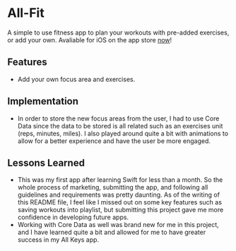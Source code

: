 # All-Fit

A simple to use fitness app to plan your workouts with pre-added exercises, or add your own. Avaliable for iOS on the app store [now](https://apps.apple.com/us/app/all-fit/id1549462820)!

## Features
- Add your own focus area and exercises. 

## Implementation
- In order to store the new focus areas from the user, I had to use Core Data since the data to be stored is all related such as an exercises unit (reps, minutes, miles). I also played around quite a bit with animations to allow for a better experience and have the user be more engaged.

## Lessons Learned
- This was my first app after learning Swift for less than a month. So the whole process of marketing, submitting the app, and following all guidelines and requirements was pretty daunting. As of the writing of this README file, I feel like I missed out on some key features such as saving workouts into playlist, but submitting this project gave me more confidence in developing future apps.
- Working with Core Data as well was brand new for me in this project, and I have learned quite a bit and allowed for me to have greater success in my All Keys app.
